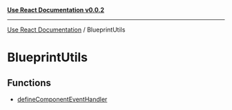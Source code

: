 [**Use React Documentation v0.0.2**](../README.md)

***

[Use React Documentation](../modules.md) / BlueprintUtils

# BlueprintUtils

## Functions

- [defineComponentEventHandler](functions/defineComponentEventHandler.md)
